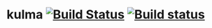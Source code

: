 # kulma [![Build Status](https://travis-ci.org/siquel/kulma.svg?branch=master)](https://travis-ci.org/siquel/kulma) [![Build status](https://ci.appveyor.com/api/projects/status/pv5isboaohikwnhx?svg=true)](https://ci.appveyor.com/project/siquel/kulma)
